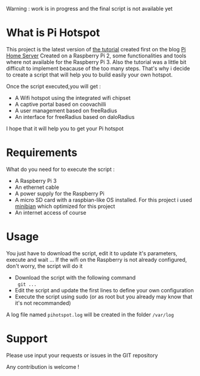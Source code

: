 Warning : work is in progress and the final script is not available yet

What is Pi Hotspot
==================

This project is the latest version of [the tutorial](http://www.pihomeserver.fr/2015/08/05/raspberry-pi-coovachilli-et-freeradius-pour-un-hotspot-wifi-avec-portail-captif/) created first on the blog [Pi Home Server](http://www.pihomeserver.fr)
Created on a Raspberry Pi 2, some functionalities and tools where not available for the Raspberry Pi 3. Also the tutorial was a little bit difficult to 
implement beacause of the too many steps. That's why i decide to create a script that will help you to build easily your own hotspot.

Once the script executed,you will get :
- A Wifi hotspot using the integrated wifi chipset
- A captive portal based on coovachilli
- A user management based on freeRadius
- An interface for freeRadius based on daloRadius

I hope that it will help you to get your Pi hotspot

Requirements
============

What do you need for to execute the script :
- A Raspberry Pi 3
- An ethernet cable
- A power supply for the Raspberry Pi
- A micro SD card with a raspbian-like OS installed. For this project i used [minibian](https://minibianpi.wordpress.com/) which optimized
for this project
- An internet access of course

Usage
=====

You just have to download the script, edit it to update it's parameters, execute and wait ... If the wifi on the Raspberry is not already configured, don't worry, the script will do it

- Download the script with the following command   
` git ...`
- Edit the script and update the first lines to define your own configuration
- Execute the script using sudo (or as root but you already may know that it's not recommanded)

A log file named `pihotspot.log` will be created in the folder `/var/log`

Support
=======

Please use input your requests or issues in the GIT repository 

Any contribution is welcome !